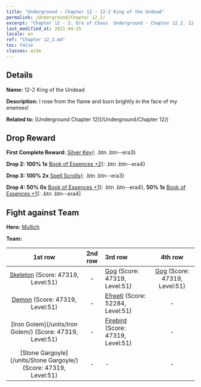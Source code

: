 ```yaml
---
title: "Underground - Chapter 12 - 12-2 King of the Undead"
permalink: /Underground/Chapter 12_2/
excerpt: "Chapter 12 - 2. Era of Chaos  Underground - Chapter 12_2. 12-2 King of the Undead"
last_modified_at: 2021-04-25
locale: en
ref: "Chapter 12_2.md"
toc: false
classes: wide
---
```


## Details

 **Name:** 12-2 King of the Undead

 **Description:** I rose from the flame and burn brightly in the face of my enemies!

 **Related to:** [Underground Chapter 12](/Underground/Chapter 12/)

## Drop Reward

 **First Complete Reward:** [Silver Key](/Items/con_693/){: .btn .btn--era3}

 **Drop 2:** **100% 1x** [Book of Essences +2](/Items/mat_53/){: .btn .btn--era4}

 **Drop 3:** **100% 2x** [Spell Scrolls](/Items/con_694/){: .btn .btn--era3}

 **Drop 4:** **50% 0x** [Book of Essences +1](/Items/mat_46/){: .btn .btn--era4}, **50% 1x** [Book of Essences +1](/Items/mat_46/){: .btn .btn--era4}


## Fight against Team
 **Hero:** [Mullich](/heroes/Mullich/)

 **Team:**


  | 1st row | 2nd row | 3rd row | 4th row |
  |:----:|:----:|:----|:----:|
  | [Skeleton](/units/Skeleton/) (Score: 47319, Level:51)  | - | [Gog](/units/Gog/) (Score: 47319, Level:51)  | [Gog](/units/Gog/) (Score: 47319, Level:51)  |
  | [Demon](/units/Demon/) (Score: 47319, Level:51)  | - | [Efreeti](/units/Efreeti/) (Score: 52284, Level:51)  | - |
  | [Iron Golem](/units/Iron Golem/) (Score: 47319, Level:51)  | - | [Firebird](/units/Firebird/) (Score: 47319, Level:51)  | - |
  | [Stone Gargoyle](/units/Stone Gargoyle/) (Score: 47319, Level:51)  | - | - | - |


